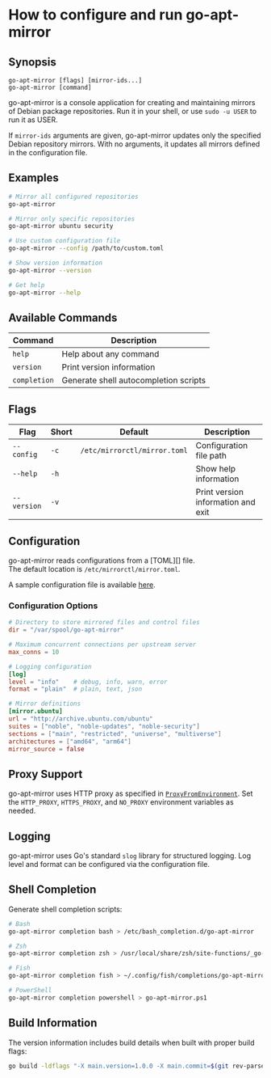 How to configure and run go-apt-mirror
======================================

Synopsis
--------

```
go-apt-mirror [flags] [mirror-ids...]
go-apt-mirror [command]
```

go-apt-mirror is a console application for creating and maintaining mirrors of Debian package repositories.
Run it in your shell, or use `sudo -u USER` to run it as USER.

If `mirror-ids` arguments are given, go-apt-mirror updates only the specified
Debian repository mirrors. With no arguments, it updates all mirrors
defined in the configuration file.

Examples
--------

```bash
# Mirror all configured repositories
go-apt-mirror

# Mirror only specific repositories
go-apt-mirror ubuntu security

# Use custom configuration file
go-apt-mirror --config /path/to/custom.toml

# Show version information
go-apt-mirror --version

# Get help
go-apt-mirror --help
```

Available Commands
------------------

| Command      | Description                           |
| ------------ | ------------------------------------- |
| `help`       | Help about any command                |
| `version`    | Print version information             |
| `completion` | Generate shell autocompletion scripts |

Flags
-----

| Flag        | Short | Default                | Description                        |
| ----------- | ----- | ---------------------- | ---------------------------------- |
| `--config`  | `-c`  | `/etc/mirrorctl/mirror.toml` | Configuration file path            |
| `--help`    | `-h`  |                        | Show help information              |
| `--version` | `-v`  |                        | Print version information and exit |

Configuration
-------------

go-apt-mirror reads configurations from a [TOML][] file.  
The default location is `/etc/mirrorctl/mirror.toml`.

A sample configuration file is available [here](mirror.toml).

### Configuration Options

```toml
# Directory to store mirrored files and control files
dir = "/var/spool/go-apt-mirror"

# Maximum concurrent connections per upstream server
max_conns = 10

# Logging configuration
[log]
level = "info"    # debug, info, warn, error
format = "plain"  # plain, text, json

# Mirror definitions
[mirror.ubuntu]
url = "http://archive.ubuntu.com/ubuntu"
suites = ["noble", "noble-updates", "noble-security"]
sections = ["main", "restricted", "universe", "multiverse"]
architectures = ["amd64", "arm64"]
mirror_source = false
```

Proxy Support
-------------

go-apt-mirror uses HTTP proxy as specified in [`ProxyFromEnvironment`](https://golang.org/pkg/net/http/#ProxyFromEnvironment).
Set the `HTTP_PROXY`, `HTTPS_PROXY`, and `NO_PROXY` environment variables as needed.

Logging
-------

go-apt-mirror uses Go's standard `slog` library for structured logging. Log level and format can be configured via the configuration file.

Shell Completion
---------------

Generate shell completion scripts:

```bash
# Bash
go-apt-mirror completion bash > /etc/bash_completion.d/go-apt-mirror

# Zsh
go-apt-mirror completion zsh > /usr/local/share/zsh/site-functions/_go-apt-mirror

# Fish
go-apt-mirror completion fish > ~/.config/fish/completions/go-apt-mirror.fish

# PowerShell
go-apt-mirror completion powershell > go-apt-mirror.ps1
```

Build Information
----------------

The version information includes build details when built with proper build flags:

```bash
go build -ldflags "-X main.version=1.0.0 -X main.commit=$(git rev-parse HEAD) -X main.buildDate=$(date -u +%Y-%m-%dT%H:%M:%SZ)" ./cmd/go-apt-mirror
```
